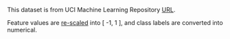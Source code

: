 This dataset is from UCI Machine Learning Repository [URL](https://archive.ics.uci.edu/ml/datasets/Iris).

Feature values are [re-scaled](https://en.wikipedia.org/wiki/Feature_scaling#Rescaling) into [ -1, 1 ], and class labels are converted into numerical.
